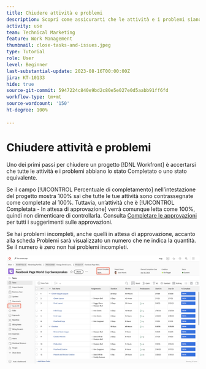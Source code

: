 ```yaml
---
title: Chiudere attività e problemi
description: Scopri come assicurarti che le attività e i problemi siano chiusi prima di chiudere un progetto in  [!DNL  Workfront].
activity: use
team: Technical Marketing
feature: Work Management
thumbnail: close-tasks-and-issues.jpeg
type: Tutorial
role: User
level: Beginner
last-substantial-update: 2023-08-16T00:00:00Z
jira: KT-10133
hide: true
source-git-commit: 5947224c840e9bd2c80e5e027e0d5aabb91ff6fd
workflow-type: tm+mt
source-wordcount: '150'
ht-degree: 100%

---
```


# Chiudere attività e problemi

Uno dei primi passi per chiudere un progetto [!DNL Workfront] è accertarsi che tutte le attività e i problemi abbiano lo stato Completato o uno stato equivalente.

Se il campo [!UICONTROL Percentuale di completamento] nell’intestazione del progetto mostra 100% sai che tutte le tue attività sono contrassegnate come completate al 100%. Tuttavia, un’attività che è [!UICONTROL Completata - In attesa di approvazione] verrà comunque letta come 100%, quindi non dimenticare di controllarla. Consulta [Completare le approvazioni](https://experienceleague.adobe.com/docs/workfront-learn/tutorials-workfront/manage-work/close-a-project/complete-approvals.html?lang=it) per tutti i suggerimenti sulle approvazioni.

Se hai problemi incompleti, anche quelli in attesa di approvazione, accanto alla scheda Problemi sarà visualizzato un numero che ne indica la quantità. Se il numero è zero non hai problemi incompleti.

![Progetto che mostra la [!UICONTROL Percentuale di completamento] e i problemi aperti](assets/close-tasks-and-issues.png)
